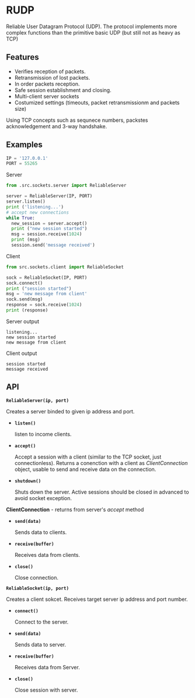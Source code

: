 # RUDP
Reliable User Datagram Protocol (UDP). The protocol implements more complex functions than the primitive basic UDP (but still not as heavy as TCP)

## Features
* Verifies reception of packets.
* Retransmission of lost packets.
* In order packets reception.
* Safe session establishment and closing.
* Multi-client server sockets
* Costumized settings (timeouts, packet retransmissionm and packets size)

Using TCP concepts such as sequnece numbers, packstes acknowledgement and 3-way handshake.

## Examples

```Python
IP = '127.0.0.1'
PORT = 55265

```

Server

```Python
from .src.sockets.server import ReliableServer

server = ReliableServer(IP, PORT)
server.listen()
print ('listening...')
# accept new connections
while True:
  new_session = server.accept()
  print ("new session started")
  msg = session.receive(1024)
  print (msg)
  session.send('message received')
```
Client
```Python
from src.sockets.client import ReliableSocket

sock = ReliableSocket(IP, PORT)
sock.connect()
print ("session started")
msg = 'new message from client'
sock.send(msg)
response = sock.receive(1024)
print (response)
```

Server output
```
listening...
new session started
new message from client
```

Client output
```
session started
message received
```
## API
**`ReliableServer(ip, port)`**

  Creates a server binded to given ip address and port.
  
* **`listen()`**

  listen to income clients.
  
* **`accept()`**

  Accept a session with a client (similar to the TCP socket, just connectionless). Returns a conenction with a client as *ClientConnection* object, usable to send and receive data on the connection.
  
* **`shutdown()`**

  Shuts down the server. Active sessions should be closed in advanced to avoid socket exception.
  
**ClientConnection** - returns from server's *accept* method
* **`send(data)`**

  Sends data to clients.
  
* **`receive(buffer)`**

  Receives data from clients.
  
* **`close()`**

  Close connection.

**`ReliableSocket(ip, port)`**

  Creates a client sokcet. Receives target server ip address and port number.
  
* **`connect()`**

  Connect to the server.

* **`send(data)`**

  Sends data to server.

* **`receive(buffer)`**

  Receives data from Server.
  
* **`close()`**

  Close session with server.

